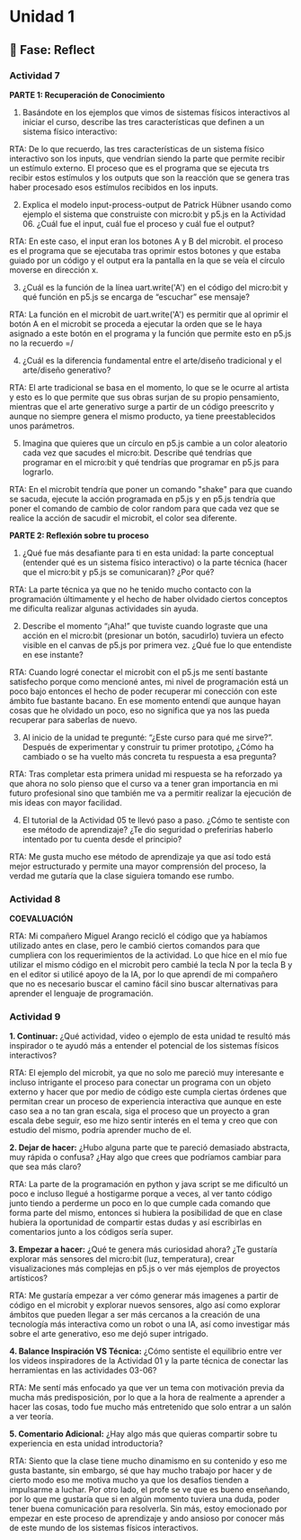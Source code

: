 # Unidad 1

## 🤔 Fase: Reflect

### Actividad 7

**PARTE 1: Recuperación de Conocimiento**

1. Basándote en los ejemplos que vimos de sistemas físicos interactivos al iniciar el curso, describe las tres características que definen a un sistema físico interactivo:

RTA: De lo que recuerdo, las tres características de un sistema físico interactivo son los inputs, que vendrían siendo la parte que permite recibir un estímulo externo. El proceso que es el programa que se ejecuta trs recibir estos estímulos y los outputs que son la reacción que se genera tras haber procesado esos estímulos recibidos en los inputs.

2. Explica el modelo input-process-output de Patrick Hübner usando como ejemplo el sistema que construiste con micro:bit y p5.js en la Actividad 06. ¿Cuál fue el input, cuál fue el proceso y cuál fue el output?

RTA: En este caso, el input eran los botones A y B del microbit. el proceso es el programa que se ejecutaba tras oprimir estos botones y que estaba guiado por un código y el output era la pantalla en la que se veía el círculo moverse en dirección x.

3. ¿Cuál es la función de la línea uart.write('A') en el código del micro:bit y qué función en p5.js se encarga de “escuchar” ese mensaje?

RTA: La función en el microbit de uart.write('A') es permitir que al oprimir el botón A en el microbit se proceda a ejecutar la orden que se le haya asignado a este botón en el programa y la función que permite esto en p5.js no la recuerdo =/

4. ¿Cuál es la diferencia fundamental entre el arte/diseño tradicional y el arte/diseño generativo?

RTA: El arte tradicional se basa en el momento, lo que se le ocurre al artista y esto es lo que permite que sus obras surjan de su propio pensamiento, mientras que el arte generativo surge a partir de un código preescrito y aunque no siempre genera el mismo producto, ya tiene preestablecidos unos parámetros.

5. Imagina que quieres que un círculo en p5.js cambie a un color aleatorio cada vez que sacudes el micro:bit. Describe qué tendrías que programar en el micro:bit y qué tendrías que programar en p5.js para lograrlo.

RTA: En el microbit tendría que poner un comando "shake" para que cuando se sacuda, ejecute la acción programada en p5.js y en p5.js tendría que poner el comando de cambio de color random para que cada vez que se realice la acción de sacudir el microbit, el color sea diferente.

**PARTE 2: Reflexión sobre tu proceso**

1. ¿Qué fue más desafiante para ti en esta unidad: la parte conceptual (entender qué es un sistema físico interactivo) o la parte técnica (hacer que el micro:bit y p5.js se comunicaran)? ¿Por qué?

RTA: La parte técnica ya que no he tenido mucho contacto con la programación últimamente y el hecho de haber olvidado ciertos conceptos me dificulta realizar algunas actividades sin ayuda.

2. Describe el momento “¡Aha!” que tuviste cuando lograste que una acción en el micro:bit (presionar un botón, sacudirlo) tuviera un efecto visible en el canvas de p5.js por primera vez. ¿Qué fue lo que entendiste en ese instante?

RTA: Cuando logré conectar el microbit con el p5.js me sentí bastante satisfecho porque como mencioné antes, mi nivel de programación está un poco bajo entonces el hecho de poder recuperar mi conección con este ámbito fue bastante bacano. En ese momento entendí que aunque hayan cosas que he olvidado un poco, eso no significa que ya nos las pueda recuperar para saberlas de nuevo.

3. Al inicio de la unidad te pregunté: “¿Este curso para qué me sirve?”. Después de experimentar y construir tu primer prototipo, ¿Cómo ha cambiado o se ha vuelto más concreta tu respuesta a esa pregunta?

RTA: Tras completar esta primera unidad mi respuesta se ha reforzado ya que ahora no solo pienso que el curso va a tener gran importancia en mi futuro profesional sino que también me va a permitir realizar la ejecución de mis ideas con mayor facilidad.

4. El tutorial de la Actividad 05 te llevó paso a paso. ¿Cómo te sentiste con ese método de aprendizaje? ¿Te dio seguridad o preferirías haberlo intentado por tu cuenta desde el principio?

RTA: Me gusta mucho ese método de aprendizaje ya que así todo está mejor estructurado y permite una mayor comprensión del proceso, la verdad me gutaría que la clase siguiera tomando ese rumbo.



### Actividad 8

**COEVALUACIÓN**

RTA: Mi compañero Miguel Arango recicló el código que ya habíamos utilizado antes en clase, pero le cambió ciertos comandos para que cumpliera con los requerimientos de la actividad. Lo que hice en el mío fue utilizar el mismo código en el microbit pero cambié la tecla N por la tecla B y en el editor si utilicé apoyo de la IA, por lo que aprendí de mi compañero que no es necesario buscar el camino fácil sino buscar alternativas para aprender el lenguaje de programación.

### Actividad 9

**1. Continuar:** ¿Qué actividad, video o ejemplo de esta unidad te resultó más inspirador o te ayudó más a entender el potencial de los sistemas físicos interactivos?

RTA: El ejemplo del microbit, ya que no solo me pareció muy interesante e incluso intrigante el proceso para conectar un programa con un objeto externo y hacer que por medio de código este cumpla ciertas órdenes que permitan crear un proceso de experiencia interactiva que aunque en este caso sea a no tan gran escala, siga el proceso que un proyecto a gran escala debe seguir, eso me hizo sentir interés en el tema y creo que con estudio del mismo, podría aprender mucho de el.

**2. Dejar de hacer:** ¿Hubo alguna parte que te pareció demasiado abstracta, muy rápida o confusa? ¿Hay algo que crees que podríamos cambiar para que sea más claro?

RTA: La parte de la programación en python y java script se me dificultó un poco e incluso llegué a hostigarme porque a veces, al ver tanto código junto tiendo a perderme un poco en lo que cumple cada comando que forma parte del mismo, entonces si hubiera la posibilidad de que en clase hubiera la oportunidad de compartir estas dudas y así escribirlas en comentarios junto a los códigos sería super.

**3. Empezar a hacer:** ¿Qué te genera más curiosidad ahora? ¿Te gustaría explorar más sensores del micro:bit (luz, temperatura), crear visualizaciones más complejas en p5.js o ver más ejemplos de proyectos artísticos?

RTA: Me gustaría empezar a ver cómo generar más imagenes a partir de código en el microbit y explorar nuevos sensores, algo así como explorar ámbitos que pueden llegar a ser más cercanos a la creación de una tecnología más interactiva como un robot o una IA, así como investigar más sobre el arte generativo, eso me dejó super intrigado.

**4. Balance Inspiración VS Técnica:** ¿Cómo sentiste el equilibrio entre ver los videos inspiradores de la Actividad 01 y la parte técnica de conectar las herramientas en las actividades 03-06?

RTA: Me sentí más enfocado ya que ver un tema con motivación previa da mucha más predisposición, por lo que a la hora de realmente a aprender a hacer las cosas, todo fue mucho más entretenido que solo entrar a un salón a ver teoría.

**5. Comentario Adicional:** ¿Hay algo más que quieras compartir sobre tu experiencia en esta unidad introductoria?

RTA: Siento que la clase tiene mucho dinamismo en su contenido y eso me gusta bastante, sin embargo, sé que hay mucho trabajo por hacer y de cierto modo eso me motiva mucho ya que los desafíos tienden a impulsarme a luchar. Por otro lado, el profe se ve que es bueno enseñando, por lo que me gustaría que si en algún momento tuviera una duda, poder tener buena comunicación para resolverla. Sin más, estoy emocionado por empezar en este proceso de aprendizaje y ando ansioso por conocer más de este mundo de los sistemas físicos interactivos.
